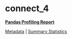# connect_4

[**Pandas Profiling Report**](https://epistasislab.github.io/penn-ml-benchmarks/profile/connect_4.html)

[Metadata](metadata.yaml) | [Summary Statistics](summary_stats.tsv)


